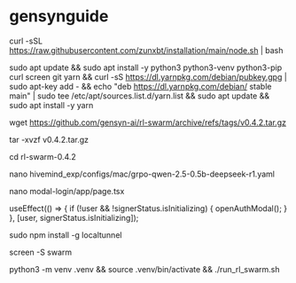 # gensynguide

curl -sSL https://raw.githubusercontent.com/zunxbt/installation/main/node.sh | bash

sudo apt update && sudo apt install -y python3 python3-venv python3-pip curl screen git yarn && curl -sS https://dl.yarnpkg.com/debian/pubkey.gpg | sudo apt-key add - && echo "deb https://dl.yarnpkg.com/debian/ stable main" | sudo tee /etc/apt/sources.list.d/yarn.list && sudo apt update && sudo apt install -y yarn

wget https://github.com/gensyn-ai/rl-swarm/archive/refs/tags/v0.4.2.tar.gz

tar -xvzf v0.4.2.tar.gz

cd rl-swarm-0.4.2

nano hivemind_exp/configs/mac/grpo-qwen-2.5-0.5b-deepseek-r1.yaml


nano modal-login/app/page.tsx

useEffect(() => {
  if (!user && !signerStatus.isInitializing) {
    openAuthModal();
  }
}, [user, signerStatus.isInitializing]);

sudo npm install -g localtunnel

screen -S swarm 

python3 -m venv .venv && source .venv/bin/activate && ./run_rl_swarm.sh
